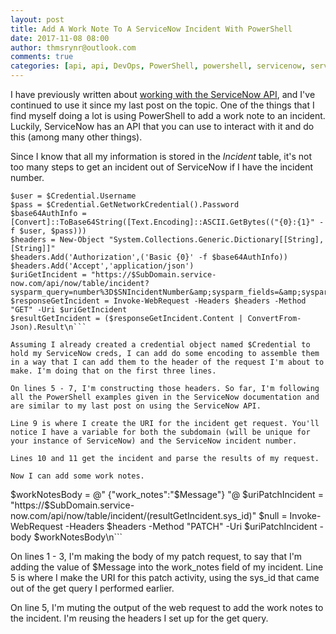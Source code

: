 ```yaml
---
layout: post
title: Add A Work Note To A ServiceNow Incident With PowerShell
date: 2017-11-08 08:00
author: thmsrynr@outlook.com
comments: true
categories: [api, api, DevOps, PowerShell, powershell, servicenow, servicenow, web content, web request]
---
```

I have previously written about <a href="http://www.workingsysadmin.com/get-a-servicenow-user-using-powershell/" target="_blank" rel="noopener">working with the ServiceNow API</a>, and I've continued to use it since my last post on the topic. One of the things that I find myself doing a lot is using PowerShell to add a work note to an incident. Luckily, ServiceNow has an API that you can use to interact with it and do this (among many other things).

<!--more-->

Since I know that all my information is stored in the <em>Incident</em> table, it's not too many steps to get an incident out of ServiceNow if I have the incident number.

```
$user = $Credential.Username
$pass = $Credential.GetNetworkCredential().Password
$base64AuthInfo = [Convert]::ToBase64String([Text.Encoding]::ASCII.GetBytes(("{0}:{1}" -f $user, $pass)))
$headers = New-Object "System.Collections.Generic.Dictionary[[String],[String]]"
$headers.Add('Authorization',('Basic {0}' -f $base64AuthInfo))
$headers.Add('Accept','application/json')
$uriGetIncident = "https://$SubDomain.service-now.com/api/now/table/incident?sysparm_query=number%3D$SNIncidentNumber&amp;sysparm_fields=&amp;sysparm_limit=1"
$responseGetIncident = Invoke-WebRequest -Headers $headers -Method "GET" -Uri $uriGetIncident
$resultGetIncident = ($responseGetIncident.Content | ConvertFrom-Json).Result\n```

Assuming I already created a credential object named $Credential to hold my ServiceNow creds, I can add do some encoding to assemble them in a way that I can add them to the header of the request I'm about to make. I'm doing that on the first three lines.

On lines 5 - 7, I'm constructing those headers. So far, I'm following all the PowerShell examples given in the ServiceNow documentation and are similar to my last post on using the ServiceNow API.

Line 9 is where I create the URI for the incident get request. You'll notice I have a variable for both the subdomain (will be unique for your instance of ServiceNow) and the ServiceNow incident number.

Lines 10 and 11 get the incident and parse the results of my request.

Now I can add some work notes.

```
$workNotesBody = @"
{"work_notes":"$Message"}
"@
$uriPatchIncident = "https://$SubDomain.service-now.com/api/now/table/incident/$($resultGetIncident.sys_id)"
$null = Invoke-WebRequest -Headers $headers -Method "PATCH" -Uri $uriPatchIncident -body $workNotesBody\n```

On lines 1 - 3, I'm making the body of my patch request, to say that I'm adding the value of $Message into the work_notes field of my incident. Line 5 is where I make the URI for this patch activity, using the sys_id that came out of the get query I performed earlier.

On line 5, I'm muting the output of the web request to add the work notes to the incident. I'm reusing the headers I set up for the get query.
